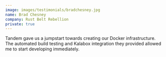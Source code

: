 ```yaml
---
image: images/testimonials/bradchesney.jpg
name: Brad Chesney
company: Rust Belt Rebellion
private: true
---
```

Tandem gave us a jumpstart towards creating our Docker infrastructure. The automated build testing and Kalabox integration they provided allowed me to start developing immediately.

